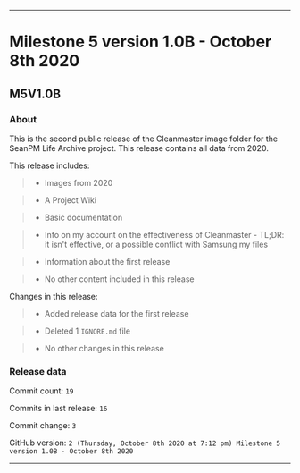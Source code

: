 
***

# Milestone 5 version 1.0B - October 8th 2020

## M5V1.0B

### About

This is the second public release of the Cleanmaster image folder for the SeanPM Life Archive project. This release contains all data from 2020.

This release includes:

> * Images from 2020

> * A Project Wiki

> * Basic documentation

> * Info on my account on the effectiveness of Cleanmaster - TL;DR: it isn't effective, or a possible conflict with Samsung my files

> * Information about the first release

> * No other content included in this release

Changes in this release:

> * Added release data for the first release

> * Deleted 1 `IGNORE.md` file

> * No other changes in this release

### Release data

Commit count: `19`

Commits in last release: `16`

Commit change: `3`

GitHub version: `2 (Thursday, October 8th 2020 at 7:12 pm) Milestone 5 version 1.0B - October 8th 2020`

***
